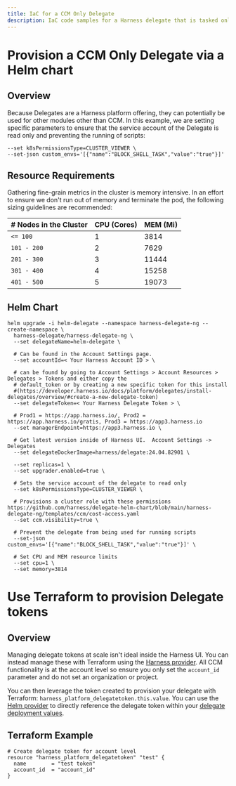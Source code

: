 ```yaml
---
title: IaC for a CCM Only Delegate
description: IaC code samples for a Harness delegate that is tasked only for CCM related activities.
---
```


# Provision a CCM Only Delegate via a Helm chart

## Overview
Because Delegates are a Harness platform offering, they can potentially be used for other modules other than CCM. In this example, we are setting specific parameters to ensure that the service account of the Delegate is read only and preventing the running of scripts:

```
--set k8sPermissionsType=CLUSTER_VIEWER \
--set-json custom_envs='[{"name":"BLOCK_SHELL_TASK","value":"true"}]'
```

## Resource Requirements
Gathering fine-grain metrics in the cluster is memory intensive.  In an effort to ensure we don't run out of memory and terminate the pod, the following sizing guidelines are recommended:

| # Nodes in the Cluster | CPU (Cores) | MEM (Mi)  |
| -----------------------| ----------- | --------- |
|        `<= 100`        |      1      |    3814   |
|       `101 - 200`      |      2      |    7629   |
|       `201 - 300`      |      3      |   11444   |
|       `301 - 400`      |      4      |   15258   |
|       `401 - 500`      |      5      |   19073   |

## Helm Chart
```
helm upgrade -i helm-delegate --namespace harness-delegate-ng --create-namespace \
  harness-delegate/harness-delegate-ng \
  --set delegateName=helm-delegate \

  # Can be found in the Account Settings page.
  --set accountId=< Your Harness Account ID > \

  # can be found by going to Account Settings > Account Resources > Delegates > Tokens and either copy the 
  # default_token or by creating a new specific token for this install 
  #(https://developer.harness.io/docs/platform/delegates/install-delegates/overview/#create-a-new-delegate-token)
  --set delegateToken=< Your Harness Delegate Token > \

  # Prod1 = https://app.harness.io/, Prod2 = https://app.harness.io/gratis, Prod3 = https://app3.harness.io
  --set managerEndpoint=https://app3.harness.io \

  # Get latest version inside of Harness UI.  Account Settings -> Delegates
  --set delegateDockerImage=harness/delegate:24.04.82901 \
  
  --set replicas=1 \
  --set upgrader.enabled=true \

  # Sets the service account of the delegate to read only
  --set k8sPermissionsType=CLUSTER_VIEWER \

  # Provisions a cluster role with these permissions https://github.com/harness/delegate-helm-chart/blob/main/harness-delegate-ng/templates/ccm/cost-access.yaml
  --set ccm.visibility=true \
  
  # Prevent the delegate from being used for running scripts
  --set-json custom_envs='[{"name":"BLOCK_SHELL_TASK","value":"true"}]' \

  # Set CPU and MEM resource limits
  --set cpu=1 \
  --set memory=3814
  ```


# Use Terraform to provision Delegate tokens

## Overview
Managing delegate tokens at scale isn't ideal inside the Harness UI.  You can instead manage these with Terraform using the [Harness provider](https://registry.terraform.io/providers/harness/harness/latest/docs/resources/platform_delegate_token).  All CCM functionality is at the account level so ensure you only set the `account_id` parameter and do not set an organization or project.

You can then leverage the token created to provision your delegate with Terraform: `harness_platform_delegatetoken.this.value`.  You can use the [Helm provider](https://registry.terraform.io/providers/hashicorp/helm/latest/docs) to directly reference the delegate token within your [delegate deployment values](https://registry.terraform.io/modules/harness/kubernetes-delegate/harness/latest).

## Terraform Example
```
# Create delegate token for account level 
resource "harness_platform_delegatetoken" "test" {  
  name        = "test token"
  account_id  = "account_id"
}
```